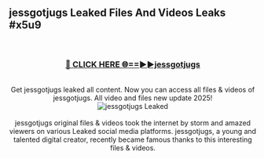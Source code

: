 ## jessgotjugs Leaked Files And Videos Leaks #x5u9
<br>
<div align="center">
<h3><a href="https://watchclip.my.id/jessgotjugs" rel="nofollow">🔴 CLICK HERE 🌐==►►jessgotjugs</a></h3>
<br>
Get jessgotjugs leaked all content. Now you can access all files & videos of jessgotjugs. All video and files new update 2025!
<br>
<a href="https://watchclip.my.id/jessgotjugs" rel="nofollow" data-target="animated-image.originalLink"><img src="https://i.ibb.co.com/WyWwxjT/player-gif2.gif" alt="jessgotjugs Leaked" style="max-width: 100%; display: inline-block;" data-target="animated-image.originalImage"></a>
<br><br>
jessgotjugs original files & videos took the internet by storm and amazed viewers on various Leaked social media platforms. jessgotjugs, a young and talented digital creator, recently became famous thanks to this interesting files & videos.
</div>
<br>